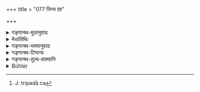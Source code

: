 +++
title = "077 त्रिभ्य एव"

+++

<details><summary>गङ्गानथ-मूलानुवादः</summary>

Out of the three Vedas again, the Supreme Prajāpati milked each foot of the Sāvitrī verse beginning with ‘tat.’—(77)
</details>

<details><summary>मेधातिथिः</summary>

अयं "तत् सवितुर् वरेण्यम्" (र्व् ३.६२.१०) इत्य् एतस्याः गायत्र्याः उत्पत्त्यर्थ्वादो विधानार्थः । पूर्वश्लोके चार्थवादाद् एव व्याहृतीनाम् अपि विधानम् । क्रमस् तु पाठावगम्यः । वक्ष्यति च-

- एतद् अक्षरम् एतां च जपन् व्याहृतिपूर्विकाम् । इति । (म्ध् २.७८)

**अदूदुहद्** उद्धृतवान् इति । यद्य् अपि **तद् इत्य्** एतत् प्रतीकेन "तत् सवितुर् वृणीमहे" (र्व् ३.८२.१) इति वा शक्यते सक्षयितुम्, न तु सा त्रिपदेति । त्रिपदैव[^२५६] ग्राह्या । त्रिपदा चैव सावित्रीति । कश्यपादयो ऽपि प्रजापतयः सन्ति । अतो विशिनष्टि **परमेष्ठीति** हिरण्यगर्भः । स हि परमे स्थाने ऽनावृत्तिलक्षणे स्थितः । आदरातिशयार्थं चैतत् सावित्र्याः । साक्षात् किलेयं सर्वमुख्येन प्रजापतिना **वेदेभ्यः** समुद्धृतेति ॥ २.७७ ॥


[^२५६]:
     J: tripadā ca
</details>

<details><summary>गङ्गानथ-भाष्यानुवादः</summary>

The present verse is a valedictory description of the origin of the
*Gāyatrī* -verse beginning with the words ‘*tat savitur vareṇyam*,’
which serves the purpose of introducing the coming injunction. As for the injunction of the *Vyāhṛtis*, this is to be deduced from the valedictory description contained in the preceding verse. As for the actual order in which the several syllables have to be pronounced, that is ascertained from the order in which they are found mentioned in tho text. The author is also going to lay down in the next verse—‘They should pronounce this syllable (om), and this verse (‘*tat* *savitur*, etc.’), preceded by the *Vyāhṛtis*.’

‘*Milked*’—churned out.

“*Beginning with ‘tat*’;”—though this being all that the text says, it might refer to an altogether different verse—‘*tat savitur vṛṇimahe*, etc.’ (Ṛgveda, 5. 82. 1), which is not three-footed,—yet it is the three-footed verse that should he taken as referred to here; and it is the ‘*Sāvitrī*’ verse that is *three-footed*.

In as much as *Kaśyapa* and other sagos are also called ‘*Prajāpati*,’ the text has added the qualification ‘*Supreme*’; so that it is Hiraṇyagarbha that becomes specified; as it is He who *dwells on, the highest* *spot*, from where there is no reversion (to worldliness).

This has been added with a view to show the extreme importance of the
*Sāvitrī* verse;—it was churned by the highest of all Prajāpatis, out of
the Vedas.—(77)
</details>

<details><summary>गङ्गानथ-टिप्पन्यः</summary>

Hopkins—“This verse is one of the most famous in literature, Whitney has
discussed it in Vol. I., pp. 111-112 of the new edition of Colebrook’s
Essays. His translation runs as follows—‘Of Savitar, the heavenly, that
longed-for glory may we win, and may himself inspire our prayers.’

This verse is quoted in *Parāśaramādhava* (Prāyaścitta, p. 52), as
supporting the view that the *gāyatrīmantra*, is ‘born of the Veda’ *par
excellence-*,—also in *Vīramitrodaya* (Saṃskāra, p. 338).
</details>

<details><summary>गङ्गानथ-तुल्य-वाक्यानि</summary>

*Viṣṇu-Smṛti*, 50.11.—\[Reproduces the words of Manu.\]

*Āpastamba Dharmasūtra*, 1. 1. 1-10.—‘By all the Vedas, is the Sāvitrī
expounded,—so says the Brāhmaṇa-text.’
</details>

<details><summary>Bühler</summary>

077	Moreover from the three Vedas Pragapati, who dwells in the highest heaven (Parameshthin), milked out (as it were) that Rik-verse, sacred to Savitri (Savitri), which begins with the word tad, one foot from each.
</details>
